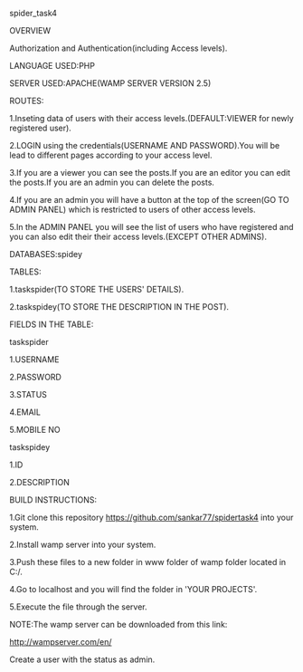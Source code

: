 spider_task4

OVERVIEW

Authorization and Authentication(including Access levels). 

LANGUAGE USED:PHP

SERVER USED:APACHE(WAMP SERVER VERSION 2.5)

ROUTES:

1.Inseting data of users with their access levels.(DEFAULT:VIEWER for newly registered user).

2.LOGIN using the credentials(USERNAME AND PASSWORD).You will be lead to different pages according to your access level.

3.If you are a viewer you can see the posts.If you are an editor you can edit the posts.If you are an admin you can delete the posts.

4.If you are an admin you will have a button at the top of the screen(GO TO ADMIN PANEL) which is restricted to users of other 
access levels.

5.In the ADMIN PANEL you will see the list of users who have registered and you can also edit their their access levels.(EXCEPT OTHER 
ADMINS).

DATABASES:spidey

TABLES:

1.taskspider(TO STORE THE USERS' DETAILS).

2.taskspidey(TO STORE THE DESCRIPTION IN THE POST).

FIELDS IN THE TABLE:

taskspider

1.USERNAME

2.PASSWORD

3.STATUS

4.EMAIL

5.MOBILE NO

taskspidey

1.ID

2.DESCRIPTION

BUILD INSTRUCTIONS:

1.Git clone this repository https://github.com/sankar77/spidertask4 into your system.

2.Install wamp server into your system.

3.Push these files to a new folder in www folder of wamp folder located in C:/.

4.Go to localhost and you will find the folder in 'YOUR PROJECTS'.

5.Execute the file through the server.

NOTE:The wamp server can be downloaded from this link:

http://wampserver.com/en/

Create a user with the status as admin.

